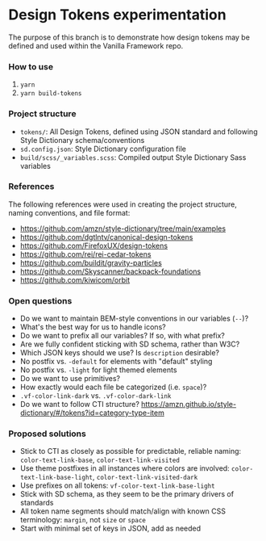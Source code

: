# Design Tokens experimentation

The purpose of this branch is to demonstrate how design tokens may be defined
and used within the Vanilla Framework repo.

### How to use

1. `yarn`
2. `yarn build-tokens`

### Project structure

- `tokens/`: All Design Tokens, defined using JSON standard and following
  Style Dictionary schema/conventions
- `sd.config.json`: Style Dictionary configuration file
- `build/scss/_variables.scss`: Compiled output Style Dictionary Sass variables

### References

The following references were used in creating the project structure, naming
conventions, and file format:
- https://github.com/amzn/style-dictionary/tree/main/examples
- https://github.com/dgtlntv/canonical-design-tokens
- https://github.com/FirefoxUX/design-tokens
- https://github.com/rei/rei-cedar-tokens
- https://github.com/buildit/gravity-particles
- https://github.com/Skyscanner/backpack-foundations
- https://github.com/kiwicom/orbit

### Open questions

- Do we want to maintain BEM-style conventions in our variables (`--`)?
- What's the best way for us to handle icons?
- Do we want to prefix all our variables? If so, with what prefix?
- Are we fully confident sticking with SD schema, rather than W3C?
- Which JSON keys should we use? Is `description` desirable?
- No postfix vs. `-default` for elements with "default" styling
- No postfix vs. `-light` for light themed elements
- Do we want to use primitives?
- How exactly would each file be categorized (i.e. `space`)?
- `.vf-color-link-dark` vs. `.vf-color-dark-link`
- Do we want to follow CTI structure? https://amzn.github.io/style-dictionary/#/tokens?id=category-type-item

### Proposed solutions

- Stick to CTI as closely as possible for predictable, reliable naming:
  `color-text-link-base`, `color-text-link-visited`
- Use theme postfixes in all instances where colors are involved:
  `color-text-link-base-light`, `color-text-link-visited-dark`
- Use prefixes on all tokens:
  `vf-color-text-link-base-light`
- Stick with SD schema, as they seem to be the primary drivers of standards
- All token name segments should match/align with known CSS terminology:
  `margin`, not `size` or `space`
- Start with minimal set of keys in JSON, add as needed
